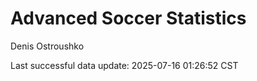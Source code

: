 # Advanced Soccer Statistics
Denis Ostroushko

<!-- gfm -->

Last successful data update: 2025-07-16 01:26:52 CST
